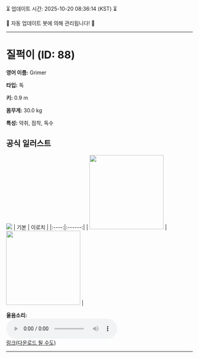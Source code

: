 
⏳ 업데이트 시간: 2025-10-20 08:36:14 (KST) ⏳

🤖 자동 업데이트 봇에 의해 관리됩니다! 🤖

---

# 질퍽이 (ID: 88)
**영어 이름:** Grimer

**타입:** 독

**키:** 0.9 m

**몸무게:** 30.0 kg

**특성:** 악취, 점착, 독수

## 공식 일러스트
![](https://raw.githubusercontent.com/PokeAPI/sprites/master/sprites/pokemon/other/official-artwork/88.png)
| 기본 | 이로치 |
|:----:|:------:|
| <img src="http://play.pokemonshowdown.com/sprites/ani/grimer.gif" width="200"> | <img src="http://play.pokemonshowdown.com/sprites/ani-shiny/grimer.gif" width="200"> |

**울음소리:**<br><audio controls src="https://raw.githubusercontent.com/PokeAPI/cries/main/cries/pokemon/latest/88.ogg"></audio><br> [링크(다운로드 될 수도)](https://raw.githubusercontent.com/PokeAPI/cries/main/cries/pokemon/latest/88.ogg)


---
